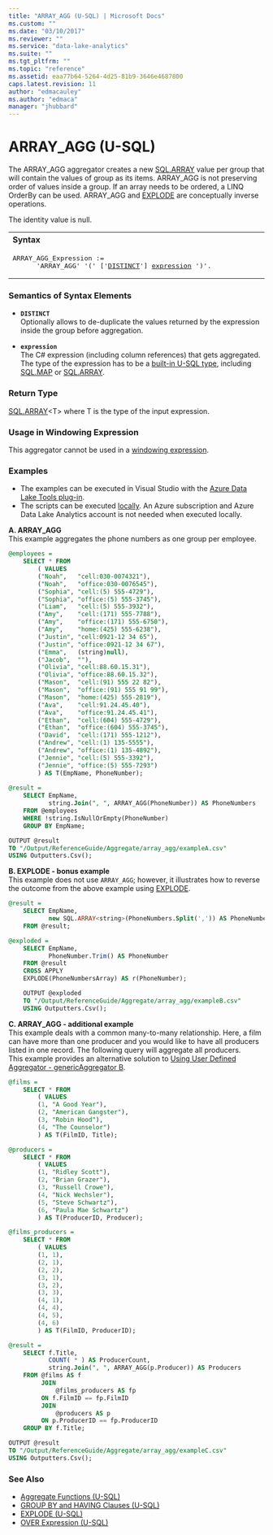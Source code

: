 ```yaml
---
title: "ARRAY_AGG (U-SQL) | Microsoft Docs"
ms.custom: ""
ms.date: "03/10/2017"
ms.reviewer: ""
ms.service: "data-lake-analytics"
ms.suite: ""
ms.tgt_pltfrm: ""
ms.topic: "reference"
ms.assetid: eaa77b64-5264-4d25-81b9-3646e4687800
caps.latest.revision: 11
author: "edmacauley"
ms.author: "edmaca"
manager: "jhubbard"
---
```

# ARRAY_AGG (U-SQL)
The ARRAY_AGG aggregator creates a new [SQL.ARRAY](complex-built-in-u-sql-types.md) value per group that will contain the values of group as its items.  ARRAY_AGG is not preserving order of values inside a group. If an array needs to be ordered, a LINQ OrderBy can be used.  ARRAY_AGG and [EXPLODE](explode-u-sql.md) are conceptually inverse operations. 

The identity value is null. 

<table><th align="left">Syntax</th><tr><td><pre>
ARRAY_AGG_Expression :=                                                                                  
      'ARRAY_AGG' '(' ['<a href="#dist">DISTINCT</a>'] <a href="#exp">expression</a> ')'.
</pre></td></tr></table>

### Semantics of Syntax Elements 
* <a name="dist"></a>**`DISTINCT`**   
Optionally allows to de-duplicate the values returned by the expression inside the group before aggregation.  

* <a name="exp"></a>**`expression`**  
The C# expression (including column references) that gets aggregated. The type of the expression has to be a [built-in U-SQL type](built-in-u-sql-types.md), including [SQL.MAP](complex-built-in-u-sql-types.md) or [SQL.ARRAY](complex-built-in-u-sql-types.md). 

### Return Type 
[SQL.ARRAY](complex-built-in-u-sql-types.md)\<T\> where T is the type of the input expression. 

### Usage in Windowing Expression
This aggregator cannot be used in a [windowing expression](over-expression-u-sql.md). 

### Examples
- The examples can be executed in Visual Studio with the [Azure Data Lake Tools plug-in](https://www.microsoft.com/download/details.aspx?id=49504).  
- The scripts can be executed [locally](https://docs.microsoft.com/azure/data-lake-analytics/data-lake-analytics-data-lake-tools-get-started#run-u-sql-locally).  An Azure subscription and Azure Data Lake Analytics account is not needed when executed locally.

 
**A. ARRAY_AGG**   
This example aggregates the phone numbers as one group per employee.
```sql
@employees = 
    SELECT * FROM 
        ( VALUES
        ("Noah",   "cell:030-0074321"),
        ("Noah",   "office:030-0076545"),
        ("Sophia", "cell:(5) 555-4729"),
        ("Sophia", "office:(5) 555-3745"),
        ("Liam",   "cell:(5) 555-3932"),
        ("Amy",    "cell:(171) 555-7788"),
        ("Amy",    "office:(171) 555-6750"), 
        ("Amy",    "home:(425) 555-6238"),
        ("Justin", "cell:0921-12 34 65"),
        ("Justin", "office:0921-12 34 67"),
        ("Emma",   (string)null),
        ("Jacob",  ""),
        ("Olivia", "cell:88.60.15.31"),
        ("Olivia", "office:88.60.15.32"),
        ("Mason",  "cell:(91) 555 22 82"),
        ("Mason",  "office:(91) 555 91 99"), 
        ("Mason",  "home:(425) 555-2819"),
        ("Ava",    "cell:91.24.45.40"),
        ("Ava",    "office:91.24.45.41"),
        ("Ethan",  "cell:(604) 555-4729"),
        ("Ethan",  "office:(604) 555-3745"),
        ("David",  "cell:(171) 555-1212"),
        ("Andrew", "cell:(1) 135-5555"),
        ("Andrew", "office:(1) 135-4892"),
        ("Jennie", "cell:(5) 555-3392"),
        ("Jennie", "office:(5) 555-7293")
        ) AS T(EmpName, PhoneNumber);
        
@result =
    SELECT EmpName,
           string.Join(", ", ARRAY_AGG(PhoneNumber)) AS PhoneNumbers
    FROM @employees
    WHERE !string.IsNullOrEmpty(PhoneNumber)
    GROUP BY EmpName;

OUTPUT @result
TO "/Output/ReferenceGuide/Aggregate/array_agg/exampleA.csv"
USING Outputters.Csv();
```

**B. EXPLODE - bonus example**  
This example does not use `ARRAY_AGG`; however, it illustrates how to reverse the outcome from the above example using [EXPLODE](explode-u-sql.md).
```sql
@result =
    SELECT EmpName,
           new SQL.ARRAY<string>(PhoneNumbers.Split(',')) AS PhoneNumbersArray
    FROM @result;

@exploded =
    SELECT EmpName,
           PhoneNumber.Trim() AS PhoneNumber
    FROM @result
    CROSS APPLY 
    EXPLODE(PhoneNumbersArray) AS r(PhoneNumber);

    OUTPUT @exploded
    TO "/Output/ReferenceGuide/Aggregate/array_agg/exampleB.csv"
    USING Outputters.Csv();
```

**C. ARRAY_AGG - additional example**   
This example deals with a common many-to-many relationship. Here, a film can have more than one producer and you would like to have all producers listed in one record. The following query will aggregate all producers.   
This example provides an alternative solution to [Using User Defined Aggregator - genericAggregator B](extending-u-sql-expressions-with-user-code.md#genericAggB).
```sql
@films = 
    SELECT * FROM 
        ( VALUES
        (1, "A Good Year"),
        (2, "American Gangster"),
        (3, "Robin Hood"),
        (4, "The Counselor")
        ) AS T(FilmID, Title);

@producers = 
    SELECT * FROM 
        ( VALUES
        (1, "Ridley Scott"),
        (2, "Brian Grazer"),
        (3, "Russell Crowe"),
        (4, "Nick Wechsler"),
        (5, "Steve Schwartz"),
        (6, "Paula Mae Schwartz")
        ) AS T(ProducerID, Producer);

@films_producers = 
    SELECT * FROM 
        ( VALUES
        (1, 1),
        (2, 1),
        (2, 2),
        (3, 1),
        (3, 2),
        (3, 3),
        (4, 1),
        (4, 4),
        (4, 5),
        (4, 6)
        ) AS T(FilmID, ProducerID);

@result =
    SELECT f.Title,
           COUNT( * ) AS ProducerCount,
           string.Join(", ", ARRAY_AGG(p.Producer)) AS Producers
    FROM @films AS f
         JOIN
             @films_producers AS fp
         ON f.FilmID == fp.FilmID
         JOIN
             @producers AS p
         ON p.ProducerID == fp.ProducerID
    GROUP BY f.Title;

OUTPUT @result
TO "/Output/ReferenceGuide/Aggregate/array_agg/exampleC.csv"
USING Outputters.Csv();
```

### See Also 
* [Aggregate Functions (U-SQL)](aggregate-functions-u-sql.md)   
* [GROUP BY and HAVING Clauses (U-SQL)](group-by-and-having-clauses-u-sql.md) 
* [EXPLODE (U-SQL)](explode-u-sql.md) 
* [OVER Expression (U-SQL)](over-expression-u-sql.md) 
